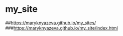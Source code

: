 # my_site
##https://maryknyazeva.github.io/my_sites/
###https://maryknyazeva.github.io/my_site/index.html
